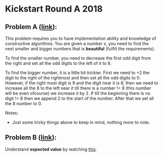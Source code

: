 # Kickstart Round A 2018

## Problem A ([link](./A/main.cpp)):

This problem requires you to have implementation ability and knowledge of constructive algorithms. You are given a number x, you need to find the next smaller and bigger numbers that is **beautiful** (fulfill the requirements). 

To find the smaller number, you need to decrease the first odd digit from the right and set all the odd digits to the left of it to 8.

To find the bigger number, it is a little bit trickier. First we need to +2 the digit to the right of the rightmost and then set all the odd digits to 0. However, if the right most digit is 9 and the digit near it is 8, then we need to increase all the 8 to the left near it till there is a number != 8 (this number will be even ofcourse) we increase it by 2. If till the beginning there is no digit != 8 then we append 2 to the start of the number. After that we set all the 8 number to 0.

Notes:
- Just some tricky things above to keep in mind, nothing more to note.

## Problem B ([link](./B/main.cpp)):

Understand **expected value** by watching [this](https://www.khanacademy.org/math/statistics-probability/random-variables-stats-library/random-variables-discrete/e/expected_value).

